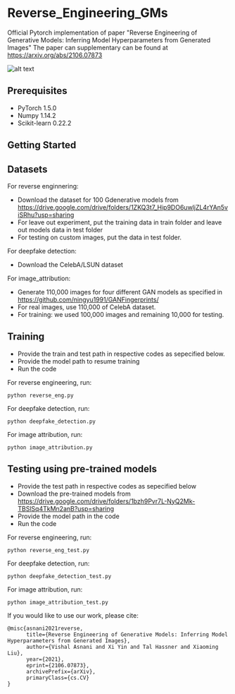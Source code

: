# Reverse_Engineering_GMs
Official Pytorch implementation of paper "Reverse Engineering of Generative Models: Inferring Model Hyperparameters from Generated Images"
The paper can supplementary can be found at https://arxiv.org/abs/2106.07873


![alt text](https://github.com/vishal3477/Reverse_Engineering_GMs/blob/main/image/teaser_resized.png?raw=true)
## Prerequisites

- PyTorch 1.5.0
- Numpy 1.14.2
- Scikit-learn 0.22.2

## Getting Started

## Datasets
For reverse enginnering: 
- Download the dataset for 100 Gdenerative models from https://drive.google.com/drive/folders/1ZKQ3t7_Hip9DO6uwljZL4rYAn5viSRhu?usp=sharing
- For leave out experiment, put the training data in train folder and leave out models data in test folder
- For testing on custom images, put the data in test folder.

For deepfake detection:
- Download the CelebA/LSUN dataset

For image_attribution:
- Generate 110,000 images for four different GAN models as specified in https://github.com/ningyu1991/GANFingerprints/
- For real images, use 110,000 of CelebA dataset.
- For training: we used 100,000 images and remaining 10,000 for testing.

## Training
- Provide the train and test path in respective codes as sepecified below. 
- Provide the model path to resume training
- Run the code

For reverse engineering, run:
```
python reverse_eng.py
```

For deepfake detection, run: 
```
python deepfake_detection.py
```

For image attribution, run:
```
python image_attribution.py
```

## Testing using pre-trained models
- Provide the test path in respective codes as sepecified below
- Download the pre-trained models from https://drive.google.com/drive/folders/1bzh9Pvr7L-NyQ2Mk-TBSlSq4TkMn2anB?usp=sharing
- Provide the model path in the code
- Run the code

For reverse engineering, run:
```
python reverse_eng_test.py
```
For deepfake detection, run: 
```
python deepfake_detection_test.py
```
For image attribution, run: 
```
python image_attribution_test.py
```

If you would like to use our work, please cite:
```
@misc{asnani2021reverse,
      title={Reverse Engineering of Generative Models: Inferring Model Hyperparameters from Generated Images}, 
      author={Vishal Asnani and Xi Yin and Tal Hassner and Xiaoming Liu},
      year={2021},
      eprint={2106.07873},
      archivePrefix={arXiv},
      primaryClass={cs.CV}
}
```
